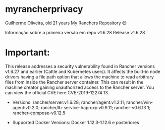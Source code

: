 # myrancherprivacy
Guilherme Oliveira, old 21 years
My Ranchers Repository 😊

Informação sobre a primeira versão em repo v1.6.28
Release v1.6.28

# Important:
This release addresses a security vulnerability found in Rancher versions v1.6.27 and earlier (Cattle and Kubernetes users). It affects the built-in node drivers having a file path option that allows the machine to read arbitrary files from inside the Rancher server container. This can result in the machine creator gaining unauthorized access to the Rancher server. You can view the official CVE here CVE-2019-12274 13.

- Versions:
rancher/server:v1.6.28; 
rancher/agent:v1.2.11; 
rancher/win-agent:v0.2.0; 
rancher/lb-service-haproxy:v0.9.11; 
rancher-v0.6.13 1; 
rancher-compose-v0.12.5

- Supported Docker Versions:
Docker 1.12.3-1.12.6 e posteriores
